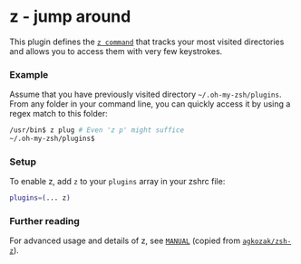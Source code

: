 # z - jump around

This plugin defines the [`z command`](https://github.com/agkozak/zsh-z) that
tracks your most visited directories and allows you to access them with very few
keystrokes.

### Example

Assume that you have previously visited directory `~/.oh-my-zsh/plugins`. From
any folder in your command line, you can quickly access it by using a regex
match to this folder:

```bash
/usr/bin$ z plug # Even 'z p' might suffice
~/.oh-my-zsh/plugins$
```

### Setup

To enable z, add `z` to your `plugins` array in your zshrc file:

```zsh
plugins=(... z)
```

### Further reading

For advanced usage and details of z, see [`MANUAL`](./MANUAL.md) (copied from
[`agkozak/zsh-z`](https://github.com/agkozak/zsh-z)).
